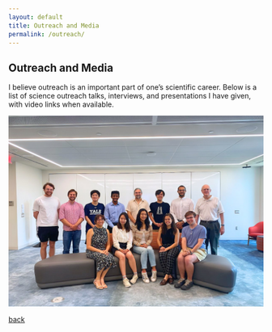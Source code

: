 ```yaml
---
layout: default
title: Outreach and Media
permalink: /outreach/
---
```


## Outreach and Media

I believe outreach is an important part of one’s scientific career. Below is a list of science outreach talks, interviews, and presentations I have given, with video links when available. 

<!-- <img class='dog_image' src="./assets/img/Tedx.jpg" alt="Picture with my Dogs."/> -->

![Ted-ex](/assets/img/2023_yale_undergrad_research_symposium.jpg)
<ul>


<!-- <li>TEDx USC talk (March 25th 2022, University of Southern California) <a href="{{ site.tedx }}"> Youtube Link </a></li>


<li>Keynote Speaker, NOAA “Science at Sea” Day (January 22nd 2016, Honolulu, Hawaii) <a href="https://www.fisheries.noaa.gov/feature-story/science-sea-event-honors-civilian-science-conducted-noaa-fisheries-ships"> News Link </a></li>
-->


</ul>


[back](../)
